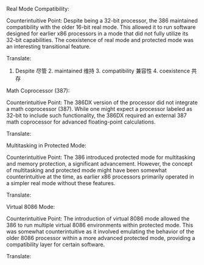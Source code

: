 Real Mode Compatibility:

Counterintuitive Point: Despite being a 32-bit processor, the 386 maintained compatibility with the older 16-bit real mode. This allowed it to run software designed for earlier x86 processors in a mode that did not fully utilize its 32-bit capabilities. The coexistence of real mode and protected mode was an interesting transitional feature.

Translate:

1. Despite 尽管 2. maintained 维持  3. compatibility 兼容性 4. coexistence 共存 

Math Coprocessor (387):

Counterintuitive Point: The 386DX version of the processor did not integrate a math coprocessor (387). While one might expect a processor labeled as 32-bit to include such functionality, the 386DX required an external 387 math coprocessor for advanced floating-point calculations.

Translate:

Multitasking in Protected Mode:

Counterintuitive Point: The 386 introduced protected mode for multitasking and memory protection, a significant advancement. However, the concept of multitasking and protected mode might have been somewhat counterintuitive at the time, as earlier x86 processors primarily operated in a simpler real mode without these features.

Translate:

Virtual 8086 Mode:

Counterintuitive Point: The introduction of virtual 8086 mode allowed the 386 to run multiple virtual 8086 environments within protected mode. This was somewhat counterintuitive as it involved emulating the behavior of the older 8086 processor within a more advanced protected mode, providing a compatibility layer for certain software.

Translate:


